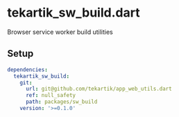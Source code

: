 # tekartik_sw_build.dart

Browser service worker build utilities

## Setup

```yaml
dependencies:
  tekartik_sw_build:
    git:
      url: git@github.com/tekartik/app_web_utils.dart
      ref: null_safety
      path: packages/sw_build
    version: '>=0.1.0'
```